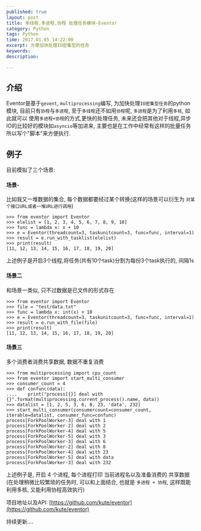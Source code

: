 ```yaml
---
published: true
layout: post
title: 多线程,多进程,协程 处理任务模块-Eventor
category: Python
tags: Python
time: 2017.01.05 14:22:00
excerpt: 方便加快处理IO密集型的任务
keywords: 
description: 

---
```


## 介绍

  Eventor是基于`gevent`, `multiprocessing`编写, 为加快处理`IO密集型任务`的python模块, 目前只有`协程`与`多进程`, 至于`多线程`还不如用`协程`呢, `多进程`是为了利用`多核`, 如此就可以
使用`多进程+协程`的方式,更快的处理任务, 未来还会把其他对于线程,异步IO的比较好的模块如`asyncio`等加进来, 主要也是在工作中经常有这样的批量任务所以写个"脚本"来方便执行.

## 例子

  目前模拟了三个场景:
  
#### 场景-

  比如我又一堆数据的集合, 每个数据都要经过某个转换(这样的场景可以衍生为 `对某个接口URL或者一堆URL进行调用`)
  
    >>> from eventor import Eventor
    >>> elelist = [1, 2, 3, 4, 5, 6, 7, 8, 9, 10]
    >>> func = lambda x: x + 10
    >>> e = Eventor(threadcount=3, taskunitcount=3, func=func, interval=1)
    >>> result = e.run_with_tasklist(elelist)
    >>> print(result)
    [11, 12, 13, 14, 15, 16, 17, 18, 19, 20]
    
  上述例子是开启3个线程,将任务(共有10个task)分割为每份3个task执行的, 间隔1s
  
#### 场景二

  和场景一类似, 只不过数据是已文件的形式存在
  
    >>> from eventor import Eventor
    >>> file = "test/data.txt"
    >>> func = lambda x: int(x) + 10
    >>> e = Eventor(threadcount=3, taskunitcount=3, func=func, interval=1)
    >>> result = e.run_with_file(file)
    >>> print(result)
    [11, 12, 13, 14, 15, 16, 17, 18, 19, 20]
    
#### 场景三

  多个消费者消费共享数据, 数据不重复消费
  
    >>> from multiprocessing import cpu_count
    >>> from eventor import start_multi_consumer
    >>> consumer_count = 4
    >>> def confunc(data):
    ....    print("process[{}] deal with {}".format(multiprocessing.current_process().name, data))
    >>> datalist = [1, 2, 5, 3, 6, 8, 23, 'data', 232]
    >>> start_multi_consumer(consumercount=consumer_count, iterable=datalist, consumer_func=confunc)
    process[ForkPoolWorker-3] deal with 1
    process[ForkPoolWorker-2] deal with 2
    process[ForkPoolWorker-4] deal with 5
    process[ForkPoolWorker-5] deal with 3
    process[ForkPoolWorker-3] deal with 6
    process[ForkPoolWorker-2] deal with 8
    process[ForkPoolWorker-4] deal with 23
    process[ForkPoolWorker-5] deal with data
    process[ForkPoolWorker-3] deal with 232
    
  上述例子是, 开启 4 个进程, 每个进程打印 当前进程名以及准备消费的 共享数据 (在处理稍微比较繁琐的任务时, 可以和上面结合, 也就是 `多进程 + 协程`, 这样既能利用多核, 又能利用协程高效执行)
  
项目地址以及API: [https://github.com/kute/eventor](https://github.com/kute/eventor)

持续更新....